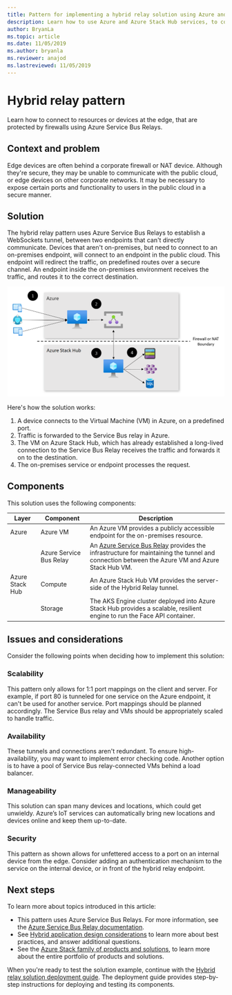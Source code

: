 ```yaml
---
title: Pattern for implementing a hybrid relay solution using Azure and Azure Stack Hub.
description: Learn how to use Azure and Azure Stack Hub services, to connect to edge resources or devices protected by firewalls.
author: BryanLa
ms.topic: article
ms.date: 11/05/2019
ms.author: bryanla
ms.reviewer: anajod
ms.lastreviewed: 11/05/2019
---
```


# Hybrid relay pattern

Learn how to connect to resources or devices at the edge, that are protected by firewalls using Azure Service Bus Relays.

## Context and problem

Edge devices are often behind a corporate firewall or NAT device. Although they're secure, they may be unable to communicate with the public cloud, or edge devices on other corporate networks. It may be necessary to expose certain ports and functionality to users in the public cloud in a secure manner. 

## Solution

The hybrid relay pattern uses Azure Service Bus Relays to establish a WebSockets tunnel, between two endpoints that can't directly communicate. Devices that aren't on-premises, but need to connect to an on-premises endpoint,  will connect to an endpoint in the public cloud. This endpoint will redirect the traffic, on predefined routes over a secure channel. An endpoint inside the on-premises environment receives the traffic, and routes it to the correct destination. 

![hybrid relay solution architecture](media/pattern-hybrid-relay/solution-architecture.png)

Here's how the solution works: 

1. A device connects to the Virtual Machine (VM) in Azure, on a predefined port.
2. Traffic is forwarded to the Service Bus relay in Azure.
3. The VM on Azure Stack Hub, which has already established a long-lived connection to the Service Bus Relay receives the traffic and forwards it on to the destination.
4. The on-premises service or endpoint processes the request. 

## Components

This solution uses the following components:

| Layer | Component | Description |
|----------|-----------|-------------|
| Azure | Azure VM | An Azure VM provides a publicly accessible endpoint for the on-premises resource. |
| | Azure Service Bus Relay | An [Azure Service Bus Relay](/azure/service-bus-relay/) provides the infrastructure for maintaining the tunnel and connection between the Azure VM and Azure Stack Hub VM.|
| Azure Stack Hub | Compute | An Azure Stack Hub VM provides the server-side of the Hybrid Relay tunnel. |
| | Storage | The AKS Engine cluster deployed into Azure Stack Hub provides a scalable, resilient engine to run the Face API container.|

## Issues and considerations

Consider the following points when deciding how to implement this solution:

### Scalability 

This pattern only allows for 1:1 port mappings on the client and server. For example, if port 80 is tunneled for one service on the Azure endpoint, it can't be used for another service. Port mappings should be planned accordingly. The Service Bus relay and VMs should be appropriately scaled to handle traffic.

### Availability

These tunnels and connections aren't redundant. To ensure high-availability, you may want to implement error checking code. Another option is to have a pool of Service Bus relay-connected VMs behind a load balancer.

### Manageability

This solution can span many devices and locations, which could get unwieldy. Azure’s IoT services can automatically bring new locations and devices online and keep them up-to-date.

### Security

This pattern as shown allows for unfettered access to a port on an internal device from the edge. Consider adding an authentication mechanism to the service on the internal device, or in front of the hybrid relay endpoint. 

## Next steps

To learn more about topics introduced in this article:
- This pattern uses Azure Service Bus Relays. For more information, see the [Azure Service Bus Relay documentation](/azure/service-bus-relay/).
- See [Hybrid application design considerations](overview-app-design-considerations.md) to learn more about best practices, and answer additional questions.
- See the [Azure Stack family of products and solutions](/azure-stack), to learn more about the entire portfolio of products and solutions.

When you're ready to test the solution example, continue with the [Hybrid relay solution deployment guide](https://aka.ms/hybridrelaydeployment). The deployment guide provides step-by-step instructions for deploying and testing its components.